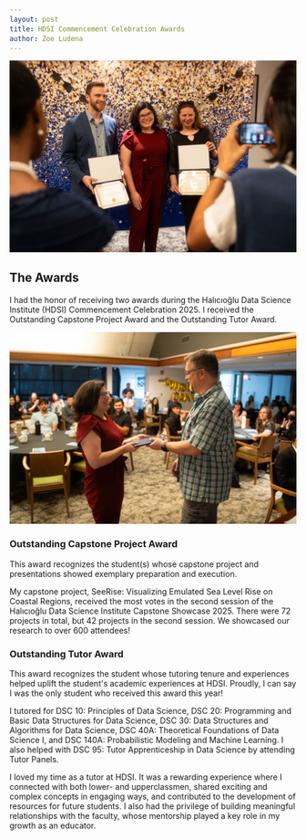 ```yaml
---
layout: post
title: HDSI Commencement Celebration Awards
author: Zoe Ludena
---
```


![Awards](/assets/images/posts/ZoeAward2.jpg)

## The Awards
I had the honor of receiving two awards during the Halıcıoğlu Data Science Institute (HDSI) Commencement Celebration 2025. I received the Outstanding Capstone Project Award and the Outstanding Tutor Award.

![Receiving Award](/assets/images/posts/ZoeAward1.jpg)

### Outstanding Capstone Project Award
This award recognizes the student(s) whose capstone project and presentations showed exemplary preparation and execution.

My capstone project, SeeRise: Visualizing Emulated Sea Level Rise on Coastal Regions, received the most votes in the second session of the Halıcıoğlu Data Science Institute Capstone Showcase 2025. There were 72 projects in total, but 42 projects in the second session. We showcased our research to over 600 attendees!

### Outstanding Tutor Award
This award recognizes the student whose tutoring tenure and experiences helped uplift the student's academic experiences at HDSI. Proudly, I can say I was the only student who received this award this year!

I tutored for DSC 10: Principles of Data Science, DSC 20: Programming and Basic Data Structures for Data Science, DSC 30: Data Structures and Algorithms for Data Science, DSC 40A: Theoretical Foundations of Data Science I, and DSC 140A: Probabilistic Modeling and Machine Learning. I also helped with DSC 95: Tutor Apprenticeship in Data Science by attending Tutor Panels.

I loved my time as a tutor at HDSI. It was a rewarding experience where I connected with both lower- and upperclassmen, shared exciting and complex concepts in engaging ways, and contributed to the development of resources for future students. I also had the privilege of building meaningful relationships with the faculty, whose mentorship played a key role in my growth as an educator.
